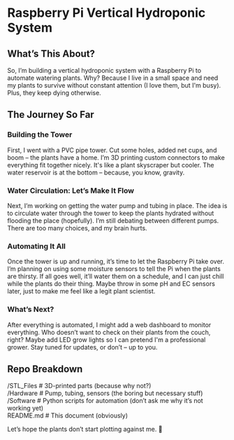 # Raspberry Pi Vertical Hydroponic System  

## What’s This About?  
So, I’m building a vertical hydroponic system with a Raspberry Pi to automate watering plants. Why? Because I live in a small space and need my plants to survive without constant attention (I love them, but I'm busy). Plus, they keep dying otherwise.

## The Journey So Far  

### Building the Tower  
First, I went with a PVC pipe tower. Cut some holes, added net cups, and boom – the plants have a home. I’m 3D printing custom connectors to make everything fit together nicely. It's like a plant skyscraper but cooler. The water reservoir is at the bottom – because, you know, gravity.  

### Water Circulation: Let’s Make It Flow  
Next, I’m working on getting the water pump and tubing in place. The idea is to circulate water through the tower to keep the plants hydrated without flooding the place (hopefully). I’m still debating between different pumps. There are too many choices, and my brain hurts.  

### Automating It All  
Once the tower is up and running, it’s time to let the Raspberry Pi take over. I’m planning on using some moisture sensors to tell the Pi when the plants are thirsty. If all goes well, it’ll water them on a schedule, and I can just chill while the plants do their thing. Maybe throw in some pH and EC sensors later, just to make me feel like a legit plant scientist.  

### What’s Next?  
After everything is automated, I might add a web dashboard to monitor everything. Who doesn’t want to check on their plants from the couch, right? Maybe add LED grow lights so I can pretend I'm a professional grower. Stay tuned for updates, or don’t – up to you.  

## Repo Breakdown  

/STL_Files # 3D-printed parts (because why not?)  
/Hardware # Pump, tubing, sensors (the boring but necessary stuff)  
/Software # Python scripts for automation (don’t ask me why it’s not working yet)  
README.md # This document (obviously)  


Let’s hope the plants don’t start plotting against me. 🤞
